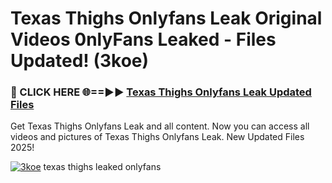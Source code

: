 # Texas Thighs Onlyfans Leak Original Videos 0nlyFans Leaked - Files Updated! (3koe)

<h3>🔴 CLICK HERE 🌐==►► <a href="https://tinyurl.com/ms9xzufz" rel="nofollow">Texas Thighs Onlyfans Leak Updated Files</a></h3>

Get Texas Thighs Onlyfans Leak and all content. Now you can access all videos and pictures of Texas Thighs Onlyfans Leak. New Updated Files 2025!

[![3koe](https://i.imgur.com/PQ7UWWw.gif)](https://tinyurl.com/ms9xzufz)
texas thighs leaked onlyfans